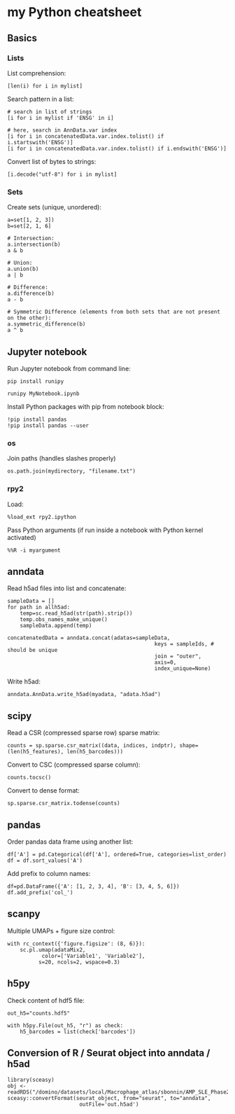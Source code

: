 # my Python cheatsheet

## Basics

### Lists

List comprehension:

```
[len(i) for i in mylist]
```

Search pattern in a list:

```
# search in list of strings
[i for i in mylist if 'ENSG' in i]

# here, search in AnnData.var index
[i for i in concatenatedData.var.index.tolist() if i.startswith('ENSG')]
[i for i in concatenatedData.var.index.tolist() if i.endswith('ENSG')]
```

Convert list of bytes to strings:

```
[i.decode("utf-8") for i in mylist]
```

### Sets

Create sets (unique, unordered):

```
a=set[1, 2, 3])
b=set[2, 1, 6]
```

```
# Intersection:
a.intersection(b)
a & b

# Union:
a.union(b)
a | b

# Difference:
a.difference(b)
a - b

# Symmetric Difference (elements from both sets that are not present on the other):
a.symmetric_difference(b)
a ^ b
```

## Jupyter notebook

Run Jupyter notebook from command line:

```
pip install runipy

runipy MyNotebook.ipynb
```

Install Python packages with pip from notebook block:

```
!pip install pandas
!pip install pandas --user
```

### os

Join paths (handles slashes properly)

```
os.path.join(mydirectory, "filename.txt")
```

### rpy2

Load:

```
%load_ext rpy2.ipython
```

Pass Python arguments (if run inside a notebook with Python kernel activated)

```
%%R -i myargument
```


## anndata

Read h5ad files into list and concatenate:

```
sampleData = []
for path in allh5ad:
    temp=sc.read_h5ad(str(path).strip())
    temp.obs_names_make_unique()
    sampleData.append(temp)
    
concatenatedData = anndata.concat(adatas=sampleData,
                                               keys = sampleIds, # should be unique
                                               join = "outer",
                                               axis=0,
                                               index_unique=None)
```

Write h5ad:

```
anndata.AnnData.write_h5ad(myadata, "adata.h5ad")
```

## scipy

Read a CSR (compressed sparse row) sparse matrix:

```
counts = sp.sparse.csr_matrix((data, indices, indptr), shape=(len(h5_features), len(h5_barcodes)))
```

Convert to CSC (compressed sparse column):

```
counts.tocsc()
```

Convert to dense format:

```
sp.sparse.csr_matrix.todense(counts)
```

## pandas

Order pandas data frame using another list:

```
df['A'] = pd.Categorical(df['A'], ordered=True, categories=list_order)
df = df.sort_values('A')
```

Add prefix to column names:

```
df=pd.DataFrame({'A': [1, 2, 3, 4], 'B': [3, 4, 5, 6]})
df.add_prefix('col_')
```

## scanpy

Multiple UMAPs + figure size control:

```
with rc_context({'figure.figsize': (8, 6)}):
    sc.pl.umap(adataMix2, 
           color=['Variable1', 'Variable2'],
          s=20, ncols=2, wspace=0.3)
```

## h5py

Check content of hdf5 file:

```
out_h5="counts.hdf5"

with h5py.File(out_h5, "r") as check:
    h5_barcodes = list(check['barcodes'])
```

## Conversion of R / Seurat object into anndata / h5ad

```
library(sceasy)
obj <- readRDS("/domino/datasets/local/Macrophage_atlas/sbonnin/AMP_SLE_Phase2/LN_sc_processed_harmony.RDS")
sceasy::convertFormat(seurat_object, from="seurat", to="anndata",
                       outFile='out.h5ad')
```
